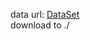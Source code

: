 data url:
    [DataSet](https://www.dropbox.com/s/jjyygph9wm36fmr/dataset.tar.gz?dl=0)  
    download to ./
